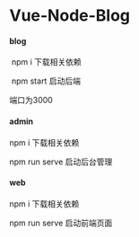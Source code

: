 # Vue-Node-Blog

#### blog

​	npm i 下载相关依赖

​	npm start 启动后端

端口为3000

#### admin

npm i 下载相关依赖

npm run serve 启动后台管理

#### web

npm i 下载相关依赖

npm run serve 启动前端页面